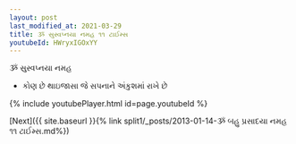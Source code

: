 ```yaml
---
layout: post
last_modified_at: 2021-03-29
title: ૐ સુસ્વપ્નયા નમહ ૧૧ ટાઈમ્સ
youtubeId: HWryxIGOxYY
---
```

 
 
 ૐ સુસ્વપ્નયા નમહ  
 
 -  કોણ છે થાઇજાસા જે સપનાને અંકુશમાં રાખે છે 
 
  
 
  
 
 
 
 
 
 


{% include youtubePlayer.html id=page.youtubeId %}
 
[Next]({{ site.baseurl }}{% link  split1/_posts/2013-01-14-ૐ બહુ પ્રસાદયા નમહ ૧૧ ટાઈમ્સ.md%})
 
